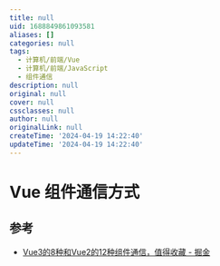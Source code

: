 ```yaml
---
title: null
uid: 1688849861093581
aliases: []
categories: null
tags:
  - 计算机/前端/Vue
  - 计算机/前端/JavaScript
  - 组件通信
description: null
original: null
cover: null
cssclasses: null
author: null
originalLink: null
createTime: '2024-04-19 14:22:40'
updateTime: '2024-04-19 14:22:40'
---
```


# Vue 组件通信方式

## 参考

- [Vue3的8种和Vue2的12种组件通信，值得收藏 - 掘金](https://juejin.cn/post/6999687348120190983)
